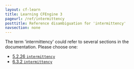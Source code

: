 ```yaml
---
layout: cf-learn
title: Learning CFEngine 3
pageurl: /ref/intermittency
posttitle: Reference disambiguation for 'intermittency'
navsection: none
---
```


The term 'intermittency' could refer to several sections in the documentation. Please choose one:

- [5.2.26 <code>intermittency</code>](https://cfengine.com/manuals/cf3-Reference#intermittency-in-agent)
- [6.3.2 <code>intermittency</code>](https://cfengine.com/manuals/cf3-Reference#intermittency-in-reports)
